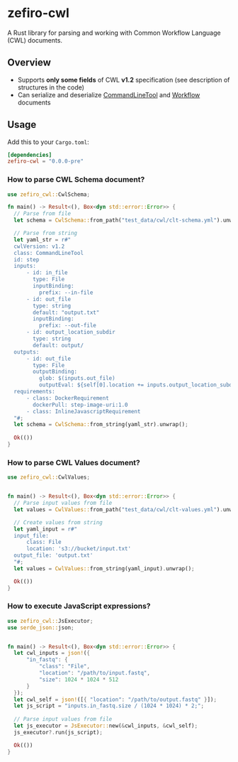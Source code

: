 # zefiro-cwl

A Rust library for parsing and working with Common Workflow Language (CWL) documents.

## Overview

* Supports **only some fields** of CWL **v1.2** specification (see description of structures in the code)
* Can serialize and deserialize [CommandLineTool](https://www.commonwl.org/v1.2/CommandLineTool.html) and [Workflow](https://www.commonwl.org/v1.2/Workflow.html) documents

## Usage

Add this to your `Cargo.toml`:

```toml
[dependencies]
zefiro-cwl = "0.0.0-pre"
```


### How to parse CWL Schema document?

```rust
use zefiro_cwl::CwlSchema;

fn main() -> Result<(), Box<dyn std::error::Error>> {
  // Parse from file
  let schema = CwlSchema::from_path("test_data/cwl/clt-schema.yml").unwrap();

  // Parse from string
  let yaml_str = r#"
  cwlVersion: v1.2
  class: CommandLineTool
  id: step
  inputs:
      - id: in_file
        type: File
        inputBinding:
          prefix: --in-file
      - id: out_file
        type: string
        default: "output.txt"
        inputBinding:
          prefix: --out-file
      - id: output_location_subdir
        type: string
        default: output/
  outputs:
      - id: out_file
        type: File
        outputBinding:
          glob: $(inputs.out_file)
          outputEval: ${self[0].location += inputs.output_location_subdir; return self[0]}
  requirements:
      - class: DockerRequirement
        dockerPull: step-image-uri:1.0
      - class: InlineJavascriptRequirement
  "#;
  let schema = CwlSchema::from_string(yaml_str).unwrap();
  
  Ok(())
}
```


### How to parse CWL Values document?

```rust
use zefiro_cwl::CwlValues;


fn main() -> Result<(), Box<dyn std::error::Error>> {
  // Parse input values from file
  let values = CwlValues::from_path("test_data/cwl/clt-values.yml").unwrap();

  // Create values from string
  let yaml_input = r#"
  input_file:
      class: File
      location: 's3://bucket/input.txt'
  output_file: 'output.txt'
  "#;
  let values = CwlValues::from_string(yaml_input).unwrap();

  Ok(())
}
```

### How to execute JavaScript expressions?

```rust
use zefiro_cwl::JsExecutor;
use serde_json::json;


fn main() -> Result<(), Box<dyn std::error::Error>> {
  let cwl_inputs = json!({
      "in_fastq": {
          "class": "File",
          "location": "/path/to/input.fastq",
          "size": 1024 * 1024 * 512
      }
  });
  let cwl_self = json!([{ "location": "/path/to/output.fastq" }]);
  let js_script = "inputs.in_fastq.size / (1024 * 1024) * 2;";
  
  // Parse input values from file
  let js_executor = JsExecutor::new(&cwl_inputs, &cwl_self);
  js_executor?.run(js_script);

  Ok(())
}
```